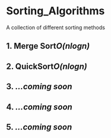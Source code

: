 # Sorting_Algorithms
A collection of different sorting methods


<h2>1. Merge Sort<i>O(nlogn)</i> </h2>
<h2>2. QuickSort<i>O(nlogn)</i></h2>
<h2>3. <i>...coming soon</i></h2>
<h2>4. <i>...coming soon</i></h2>
<h2>5. <i>...coming soon</i></h2>

